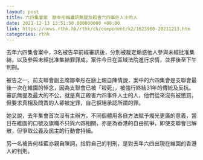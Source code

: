 ```yaml
---
layout: post
title: 六四集會案　鄒幸彤稱審訊無提及殺害六四事件人士的人
date: 2021-12-13 13:51:50.000000000 +08:00
link: https://news.rthk.hk/rthk/ch/component/k2/1623960-20211213.htm
categories: rthk
---
```


去年六四集會案中，3名被告早前經審訊後，分別被裁定煽惑他人參與未經批准集結，以及參與未經批准集結罪罪成，案件今日在區域法院進行求情，並押後至下午判刑。

被告之一、前支聯會副主席鄒幸彤在庭上親自陳情說，案中的六四集會是支聯會最後一次在維園的悼念，因為支聯會已被「殺死」，被強行終結31年的傳統及反抗。審訊無提及最大的不公，就是真正殺害六四事件人士的人，他們從來沒有被懲罰，但要求真相及問責的人卻被定罪，自己拒絕承認所謂的罪。

她又說，去年集會首次沒有主辦方，不同個體用各自方法賦予燭光更廣的意義，當日在維園的口號及旗幟不只與六四相關，亦是為香港的自由抗爭，即使支聯會已解散，但爭取公義及民主的行動會持續。

另一名被告何桂藍亦親自陳詞，指對自己的判刑，是對去年六四出現在維園的香港人的判刑。
